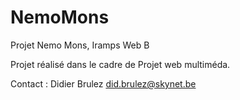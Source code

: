 # NemoMons
Projet Nemo Mons, Iramps Web B

Projet réalisé dans le cadre de Projet web multiméda.

Contact : Didier Brulez <did.brulez@skynet.be>
